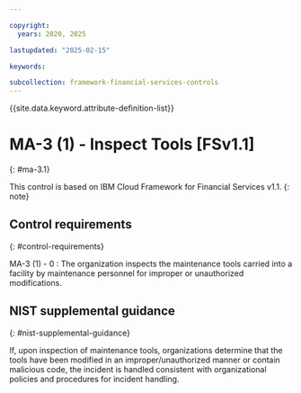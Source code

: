 ```yaml
---

copyright:
  years: 2020, 2025

lastupdated: "2025-02-15"

keywords:

subcollection: framework-financial-services-controls
---
```


{{site.data.keyword.attribute-definition-list}}

               
# MA-3 (1) - Inspect Tools [FSv1.1]
{: #ma-3.1}

This control is based on IBM Cloud Framework for Financial Services v1.1.
{: note}


## Control requirements
{: #control-requirements}

MA-3 (1) - 0
    : The organization inspects the maintenance tools carried into a facility by maintenance personnel for improper or unauthorized modifications.

## NIST supplemental guidance
{: #nist-supplemental-guidance}

If, upon inspection of maintenance tools, organizations determine that the tools have been modified in an improper/unauthorized manner or contain malicious code, the incident is handled consistent with organizational policies and procedures for incident handling.





